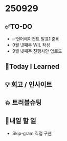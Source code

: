 # 250929
## ✅TO-DO
- ✅언어에이전트 발표1 준비
- 9월 넷째주 WIL 작성
- 9월 넷째주 진행사안 업로드

## 📌Today I Learned

## 💡 회고 / 인사이트

## 💥 트러블슈팅

## 🍩내일 할 일 
- Skip-gram 직접 구현